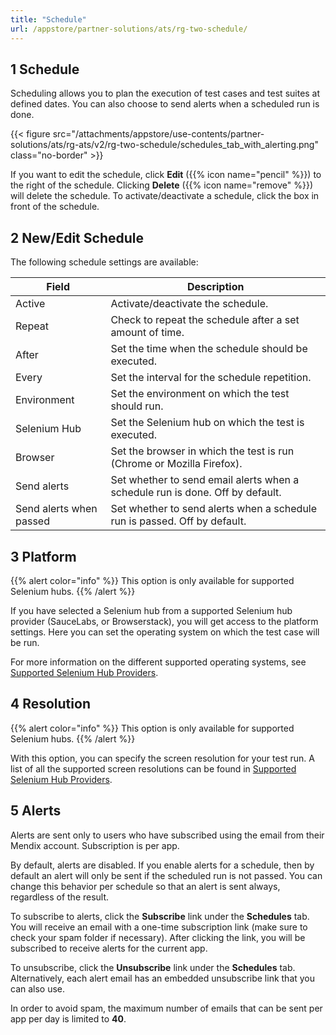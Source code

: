 ```yaml
---
title: "Schedule"
url: /appstore/partner-solutions/ats/rg-two-schedule/
---
```


## 1 Schedule

Scheduling allows you to plan the execution of test cases and test suites at defined dates. You can also choose to send alerts when a scheduled run is done.

{{< figure src="/attachments/appstore/use-contents/partner-solutions/ats/rg-ats/v2/rg-two-schedule/schedules_tab_with_alerting.png" class="no-border" >}}

If you want to edit the schedule, click **Edit** ({{% icon name="pencil" %}}) to the right of the schedule. Clicking **Delete** ({{% icon name="remove" %}}) will delete the schedule. To activate/deactivate a schedule, click the box in front of the schedule.

## 2 New/Edit Schedule

The following schedule settings are available:

| Field              | Description                              |
| ------------------ | ---------------------------------------- |
| Active             | Activate/deactivate the schedule.         |
| Repeat             | Check to repeat the schedule after a set amount of time. |
| After              | Set the time when the schedule should be executed. |
| Every              | Set the interval for the schedule repetition. |
| Environment        | Set the environment on which the test should run. |
| Selenium Hub       | Set the Selenium hub on which the test is executed. |
| Browser            | Set the browser in which the test is run (Chrome or Mozilla Firefox). |
| Send alerts        | Set whether to send email alerts when a schedule run is done. Off by default. |
| Send alerts when passed | Set whether to send alerts when a schedule run is passed. Off by default. |

## 3 Platform

{{% alert color="info" %}}
This option is only available for supported Selenium hubs.
{{% /alert %}}

If you have selected a Selenium hub from a supported Selenium hub provider (SauceLabs, or Browserstack), you will get access to the platform settings. Here you can set the operating system on which the test case will be run.

For more information on the different supported operating systems, see [Supported Selenium Hub Providers](/appstore/partner-solutions/ats/rg-two-supported-selenium-hub-provider/).

## 4 Resolution

{{% alert color="info" %}}
This option is only available for supported Selenium hubs.
{{% /alert %}}

With this option, you can specify the screen resolution for your test run. A list of all the supported screen resolutions can be found in [Supported Selenium Hub Providers](/appstore/partner-solutions/ats/rg-two-supported-selenium-hub-provider/).

## 5 Alerts

Alerts are sent only to users who have subscribed using the email from their Mendix account. Subscription is per app.

By default, alerts are disabled. If you enable alerts for a schedule, then by default an alert will only be sent if the scheduled run is not passed. You can change this behavior per schedule so that an alert is sent always, regardless of the result.

To subscribe to alerts, click the **Subscribe** link under the **Schedules** tab. You will receive an email with a one-time subscription link (make sure to check your spam folder if necessary). After clicking the link, you will be subscribed to receive alerts for the current app. 

To unsubscribe, click the **Unsubscribe** link under the **Schedules** tab. Alternatively, each alert email has an embedded unsubscribe link that you can also use.

In order to avoid spam, the maximum number of emails that can be sent per app per day is limited to **40**.

